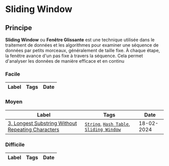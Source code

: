 # Sliding Window

## Principe

**Sliding Window** ou **Fenêtre Glissante** est une technique utilisée dans le traitement de données et les algorithmes pour examiner une séquence de données par petits morceaux, généralement de taille fixe. À chaque étape, la fenêtre avance d'un pas fixe à travers la séquence. Cela permet d'analyser les données de manière efficace et en continu

### Facile

| Label | Tags | Date |
| ----- | ---- | ---- |

### Moyen

| Label                                                                                                                   | Tags                                                                                              | Date       |
| ----------------------------------------------------------------------------------------------------------------------- | ------------------------------------------------------------------------------------------------- | ---------- |
| [3. Longest Substring Without Repeating Characters](../0003.%20Longest%20Substring%20Without%20Repeating%20Characters/) | [`String`](./string.md), [`Hash Table`](./hash_table.md), [`Sliding Window`](./sliding_window.md) | 18-02-2024 |

### Difficile

| Label | Tags | Date |
| ----- | ---- | ---- |
